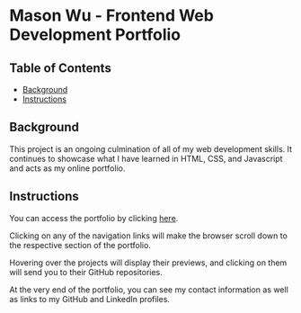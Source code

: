 # Mason Wu - Frontend Web Development Portfolio

## Table of Contents

* [Background](#background)
* [Instructions](#instructions)

## Background

This project is an ongoing culmination of all of my web development skills. It continues to showcase what I have learned in HTML, CSS, and Javascript and acts as my online portfolio.

## Instructions

You can access the portfolio by clicking [here](https://neocyte.github.io/portfolio/).

Clicking on any of the navigation links will make the browser scroll down to the respective section of the portfolio.

Hovering over the projects will display their previews, and clicking on them will send you to their GitHub repositories.

At the very end of the portfolio, you can see my contact information as well as links to my GitHub and LinkedIn profiles.
